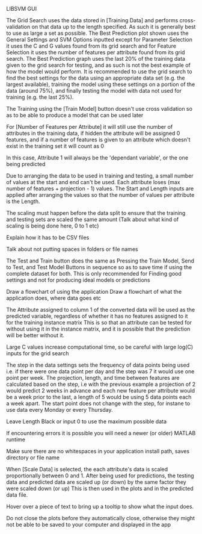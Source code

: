 LIBSVM GUI

The Grid Search uses the data stored in [Training Data] and performs cross-validation
on that data up to the length specified. As such it is generally best to use as large a set as possible.
The Best Prediction plot shown uses the General Settings and SVM Options inputted except
for Parameter Selection it uses the C and G values found from its grid search and for
Feature Selection it uses the number of features per attribute found from its grid search.
The Best Prediction graph uses the last 20% of the training data given to the grid search for
testing, and as such is not the best example of how the model would perform.
It is recommended to use the grid search to find the best settings for the data using an
appropriate data set (e.g. the largest available), training the model using these
settings on a portion of the data (around 75%), and finally testing the model with data
not used for training (e.g. the last 25%).

The Training using the [Train Model] button doesn't use cross validation so as to be able to
produce a model that can be used later

For [Number of Features per Attribute] it will still use the number of attributes in the
training data, if hidden the attribute will be assigned 0 features, and if a number
of features is given to an attribute which doesn't exist in the training set it will
count as 0

In this case, Attribute 1 will always be the 'dependant variable', or the one being predicted

Due to arranging the data to be used in training and testing, a small number of values at the start and
end can't be used. Each attribute loses (max number of features + projection - 1) values. The Start and
Length inputs are applied after arranging the values so that the number of values per attribute is the
Length.

The scaling must happen before the data split to ensure that the training and testing sets are scaled
the same amount (Talk about what kind of scaling is being done here, 0 to 1 etc)

Explain how it has to be CSV files

Talk about not putting spaces in folders or file names 

The Test and Train button does the same as Pressing the Train Model, Send to Test, and Test Model Buttons
in sequence so as to save time if using the complete dataset for both. This is only recommended for
Finding good settings and not for producing ideal models or predictions

Draw a flowchart of using the application
Draw a flowchart of what the application does, where data goes etc

The Attribute assigned to column 1 of the converted data will be used as the predicted variable,
regardless of whether it has no features assigned to it for the training instance matrix
This is so that an attribute can be tested for without using it in the instance matrix,
and it is possible that the prediction will be better without it.

Large C values increase computational time, so be careful with large log(C) inputs for the grid search

The step in the data settings sets the frequency of data points being used i.e. if there were one data
point per day and the step was 7 it would use one point per week. The projection, length, and time between features
are calculated based on the step, i.e with the previous example a projection of 2 would predict 2 weeks in advance
and each new feature per attribute would be a week prior to the last, a length of 5 would be using 5 data points
each a week apart. The start point does not change with the step, for instane to use data every Monday or every
Thursday.

Leave Length Black or input 0 to use the maximum possible data

If encountering errors it is possible you will need a newer (or older) MATLAB runtime 

Make sure there are no whitespaces in your application install path, saves directory or file name

When [Scale Data] is selected, the each attribute's data is scaled proportionally between 0 and 1. After being used for
predictions, the testing data and predicted data are scaled up (or down) by the same factor they were scaled down (or up)
This is then used in the plots and in the predicted data file.

Hover over a piece of text to bring up a tooltip to show what the input does.

Do not close the plots before they automatically close, otherwise they might not be able to be saved to your computer
and displayed in the app
